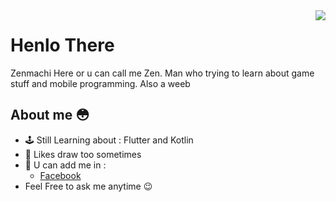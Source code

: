 <img align='right' src="https://lanyard.cnrad.dev/api/302122399409766401">

# Henlo There 
Zenmachi Here or u can call me Zen. Man who trying to learn about game stuff and mobile programming. Also a weeb

## About me 😳

- 🕹 Still Learning about : Flutter and Kotlin
- 🎨 Likes draw too sometimes
- 👋 U can add me in : 
  - [Facebook](https://web.facebook.com/zen.machi.50/)
- Feel Free to ask me anytime 😉
